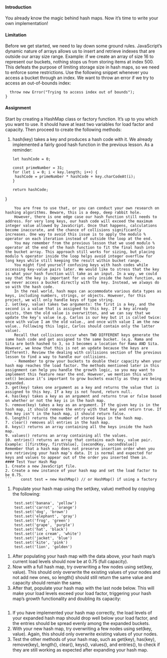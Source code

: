 #### Introduction
You already know the magic behind hash maps. Now it’s time to write your own implementation!
#### Limitation
Before we get started, we need to lay down some ground rules. JavaScript’s dynamic nature of arrays allows us to insert and retrieve indexes that are outside our array size range. Example: if we create an array of size 16 to represent our buckets, nothing stops us from storing items at index 500. This defeats the purpose of limiting storage size in hash maps, so we need to enforce some restrictions.
Use the following snippet whenever you access a bucket through an index. We want to throw an error if we try to access an out-of-bounds index:
```if (index < 0 || index >= buckets.length) {
  throw new Error("Trying to access index out of bounds");
}

```
#### Assignment
Start by creating a HashMap class or factory function. It’s up to you which you want to use. It should have at least two variables for load factor and capacity. Then proceed to create the following methods:
1. hash(key) takes a key and produces a hash code with it. We already implemented a fairly good hash function in the previous lesson. As a reminder:
	``` function hash(key) {
   let hashCode = 0;

   const primeNumber = 31;
   for (let i = 0; i < key.length; i++) {
     hashCode = primeNumber * hashCode + key.charCodeAt(i);
   }

   return hashCode;
 }

```
	You are free to use that, or you can conduct your own research on hashing algorithms. Beware, this is a deep, deep rabbit hole.
	However, there is one edge case our hash function still needs to address. For very long keys, our hash code will exceed the maximum integer value allowed by JavaScript. Once that happens, calculations become inaccurate, and the chance of collisions significantly increases. One way to avoid this issue is to apply the modulo % operator on each iteration instead of outside the loop at the end.
	You may remember from the previous lesson that we used modulo % operator at the end of the hash function to fit the final hash into the bucket array. This approach still works for sizing, but placing modulo % operator inside the loop helps avoid integer overflow for long keys while still keeping the result within bucket range.
	You might find yourself confusing keys with hash codes while accessing key-value pairs later. We would like to stress that the key is what your hash function will take as an input. In a way, we could say that the key is important for us only inside the hash function, as we never access a bucket directly with the key. Instead, we always do so with the hash code.
	In the real world, hash maps can accommodate various data types as keys, including numbers, strings, or objects. However, for this project, we will only handle keys of type string.
2. set(key, value) takes two arguments: the first is a key, and the second is a value that is assigned to this key. If a key already exists, then the old value is overwritten, and we can say that we update the key’s value (e.g. Carlos is our key but it is called twice: once with value I am the old value., and once with value I am the new value.. Following this logic, Carlos should contain only the latter value).
	Recall that collisions occur when TWO DIFFERENT keys generate the same hash code and get assigned to the same bucket. (e.g. Rama and Sita are both hashed to 3, so 3 becomes a location for Rama AND Sita. However, we know that this is not an update because the keys are different). Review the dealing with collisions section of the previous lesson to find a way to handle our collisions.
	- Remember to grow your buckets to double their capacity when your hash map reaches the load factor. The methods mentioned later in this assignment can help you handle the growth logic, so you may want to implement this feature near the end. However, we mention this with set() because it’s important to grow buckets exactly as they are being expanded.
3. get(key) takes one argument as a key and returns the value that is assigned to this key. If a key is not found, return null.
4. has(key) takes a key as an argument and returns true or false based on whether or not the key is in the hash map.
5. remove(key) takes a key as an argument. If the given key is in the hash map, it should remove the entry with that key and return true. If the key isn’t in the hash map, it should return false.
6. length() returns the number of stored keys in the hash map.
7. clear() removes all entries in the hash map.
8. keys() returns an array containing all the keys inside the hash map.
9. values() returns an array containing all the values.
10. entries() returns an array that contains each key, value pair. Example: [[firstKey, firstValue], [secondKey, secondValue]]
Remember that a hash map does not preserve insertion order when you are retrieving your hash map’s data. It is normal and expected for keys and values to appear out of the order you inserted them in.
#### Test Your Hash Map
1. Create a new JavaScript file.
2. Create a new instance of your hash map and set the load factor to be 0.75.
```    const test = new HashMap() // or HashMap() if using a factory

```
1. Populate your hash map using the set(key, value) method by copying the following:
```    test.set('apple', 'red')
    test.set('banana', 'yellow')
    test.set('carrot', 'orange')
    test.set('dog', 'brown')
    test.set('elephant', 'gray')
    test.set('frog', 'green')
    test.set('grape', 'purple')
    test.set('hat', 'black')
    test.set('ice cream', 'white')
    test.set('jacket', 'blue')
    test.set('kite', 'pink')
    test.set('lion', 'golden')

```
1. After populating your hash map with the data above, your hash map’s current load levels should now be at 0.75 (full capacity).
2. Now with a full hash map, try overwriting a few nodes using set(key, value). This should only overwrite the existing values of your nodes and not add new ones, so length() should still return the same value and capacity should remain the same.
3. After that, populate your hash map with the last node below. This will make your load levels exceed your load factor, triggering your hash map’s growth functionality and doubling its capacity:
```    test.set('moon', 'silver')

```
1. If you have implemented your hash map correctly, the load levels of your expanded hash map should drop well below your load factor, and the entries should be spread evenly among the expanded buckets.
2. With your new hash map, try overwriting a few nodes using set(key, value). Again, this should only overwrite existing values of your nodes.
3. Test the other methods of your hash map, such as get(key), has(key), remove(key), length(), clear(), keys(), values(), and entries(), to check if they are still working as expected after expanding your hash map.
